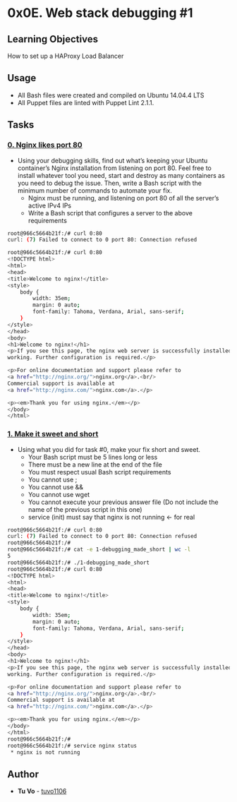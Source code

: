 # 0x0E. Web stack debugging #1

## Learning Objectives

How to set up a HAProxy Load Balancer

## Usage

* All Bash files were created and compiled on Ubuntu 14.04.4 LTS
* All Puppet files are linted with Puppet Lint 2.1.1.

## Tasks

### [0. Nginx likes port 80](./0-nginx_likes_port_80)
* Using your debugging skills, find out what’s keeping your Ubuntu container’s Nginx installation from listening on port 80. Feel free to install whatever tool you need, start and destroy as many containers as you need to debug the issue. Then, write a Bash script with the minimum number of commands to automate your fix.
  * Nginx must be running, and listening on port 80 of all the server’s active IPv4 IPs
  * Write a Bash script that configures a server to the above requirements

```sh
root@966c5664b21f:/# curl 0:80
curl: (7) Failed to connect to 0 port 80: Connection refused
```
```sh
root@966c5664b21f:/# curl 0:80
<!DOCTYPE html>
<html>
<head>
<title>Welcome to nginx!</title>
<style>
    body {
        width: 35em;
        margin: 0 auto;
        font-family: Tahoma, Verdana, Arial, sans-serif;
    }
</style>
</head>
<body>
<h1>Welcome to nginx!</h1>
<p>If you see this page, the nginx web server is successfully installed and
working. Further configuration is required.</p>

<p>For online documentation and support please refer to
<a href="http://nginx.org/">nginx.org</a>.<br/>
Commercial support is available at
<a href="http://nginx.com/">nginx.com</a>.</p>

<p><em>Thank you for using nginx.</em></p>
</body>
</html>
```

### [1. Make it sweet and short](./1-debugging_made_short)
* Using what you did for task #0, make your fix short and sweet.
  * Your Bash script must be 5 lines long or less
  * There must be a new line at the end of the file
  * You must respect usual Bash script requirements
  * You cannot use ;
  * You cannot use &&
  * You cannot use wget
  * You cannot execute your previous answer file (Do not include the name of the previous script in this one)
  * service (init) must say that nginx is not running ← for real

```sh
root@966c5664b21f:/# curl 0:80
curl: (7) Failed to connect to 0 port 80: Connection refused
root@966c5664b21f:/#
root@966c5664b21f:/# cat -e 1-debugging_made_short | wc -l
5
root@966c5664b21f:/# ./1-debugging_made_short
root@966c5664b21f:/# curl 0:80
<!DOCTYPE html>
<html>
<head>
<title>Welcome to nginx!</title>
<style>
    body {
        width: 35em;
        margin: 0 auto;
        font-family: Tahoma, Verdana, Arial, sans-serif;
    }
</style>
</head>
<body>
<h1>Welcome to nginx!</h1>
<p>If you see this page, the nginx web server is successfully installed and
working. Further configuration is required.</p>

<p>For online documentation and support please refer to
<a href="http://nginx.org/">nginx.org</a>.<br/>
Commercial support is available at
<a href="http://nginx.com/">nginx.com</a>.</p>

<p><em>Thank you for using nginx.</em></p>
</body>
</html>
root@966c5664b21f:/#
root@966c5664b21f:/# service nginx status
 * nginx is not running
 ```

## Author
* **Tu Vo** - [tuvo1106](github.com/tuvo1106)
